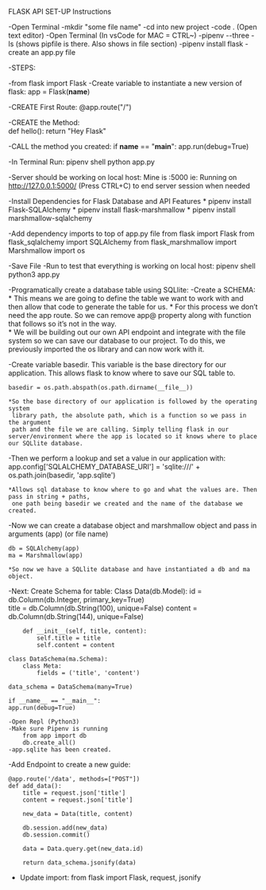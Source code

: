 FLASK API SET-UP Instructions 

-Open Terminal
-mkdir "some file name"
-cd into new project
-code . (Open text editor)
-Open Terminal (In vsCode for MAC = CTRL~)
-pipenv --three
-ls (shows pipfile is there. Also shows in file section)
-pipenv install flask
-create an app.py file

-STEPS:

-from flask import Flask
-Create variable to instantiate a new version of flask:
    app = Flask(__name__)

-CREATE First Route:
    @app.route("/")

-CREATE the Method:    
    def hello():
        return "Hey Flask"

-CALL the method you created:
    if __name__ == "__main__":
        app.run(debug=True)

-In Terminal Run:
    pipenv shell 
    python app.py

-Server should be working on local host: Mine is :5000
    ie: Running on http://127.0.0.1:5000/ 
    (Press CTRL+C) to end server session when needed

-Install Dependencies for Flask Database and API Features
    * pipenv install Flask-SQLAlchemy
    * pipenv install flask-marshmallow
    * pipenv install marshmallow-sqlalchemy

-Add dependency imports to top of app.py file
    from flask import Flask
    from flask_sqlalchemy import SQLAlchemy
    from flask_marshmallow import Marshmallow
    import os    

-Save File
-Run to test that everything is working on local host:
    pipenv shell
    python3 app.py 

-Programatically create a database table using SQLlite:
-Create a SCHEMA:  
    * This means we are going to define the table we want to work with and then 
      allow that code to generate the table for us.
    * For this process we don’t need the app route. So we can remove app@ 
      property along with function that follows so it’s not in the way.  
    * We will be building out our own API endpoint and integrate with the file 
      system so we can save our database to our project. To do this, we previously imported the os library  and can now work with it. 

-Create variable basedir. This variable is the base directory for our application. 
 This allows flask to  know where to save our SQL table to.

    basedir = os.path.abspath(os.path.dirname(__file__))     

    *So the base directory of our application is followed by the operating system 
     library path, the absolute path, which is a function so we pass in the argument
     path and the file we are calling. Simply telling flask in our server/environment where the app is located so it knows where to place our SQLlite database.

-Then we perform a lookup and set a value in our application with:
    app.config['SQLALCHEMY_DATABASE_URI'] = 'sqlite:///' + os.path.join(basedir, 'app.sqlite')

    *Allows sql database to know where to go and what the values are. Then pass in string + paths,
     one path being basedir we created and the name of the database we created.

-Now we can create a database object and marshmallow object and pass in arguments (app) (or file name)

    db = SQLAlchemy(app)
    ma = Marshmallow(app)

    *So now we have a SQLlite database and have instantiated a db and ma object.

-Next: Create Schema for table:
    Class Data(db.Model): 
        id = db.Column(db.Integer, primary_key=True)  
        title = db.Column(db.String(100), unique=False)
        content = db.Column(db.String(144), unique=False)

        def __init__(self, title, content):
            self.title = title
            self.content = content 

    class DataSchema(ma.Schema):
        class Meta: 
            fields = ('title', 'content')
            
    data_schema = DataSchema(many=True)

    if __name__ == "__main__":
    app.run(debug=True)

    -Open Repl (Python3)
    -Make sure Pipenv is running
        from app import db
        db.create_all()
    -app.sqlite has been created.    


-Add Endpoint to create a new guide:

    @app.route('/data', methods=["POST"])
    def add_data():
        title = request.json['title']
        content = request.json['title']

        new_data = Data(title, content)

        db.session.add(new_data)
        db.session.commit()

        data = Data.query.get(new_data.id)

        return data_schema.jsonify(data)

- Update import:
    from flask import Flask, request, jsonify

